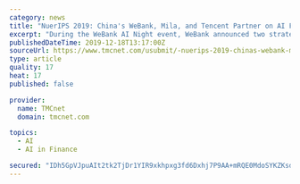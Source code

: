 ```yaml
---
category: news
title: "NuerIPS 2019: China's WeBank, Mila, and Tencent Partner on AI Federated Learning to Protect Data Privacy"
excerpt: "During the WeBank AI Night event, WeBank announced two strategic partnerships with Mila and the leading cloud computing platform Tencent Cloud. The cooperation will focus on further developing federated learning, based on WeBank's real-world experiences in finance and fintech, adhering to Mila's core philosophy \"AI for Humanity\", Tencent's \"AI ..."
publishedDateTime: 2019-12-18T13:17:00Z
sourceUrl: https://www.tmcnet.com/usubmit/-nuerips-2019-chinas-webank-mila-tencent-partner-ai-/2019/12/18/9071705.htm
type: article
quality: 17
heat: 17
published: false

provider:
  name: TMCnet
  domain: tmcnet.com

topics:
  - AI
  - AI in Finance

secured: "IDh5GpVJpuAIt2tk2TjDr1YIR9xkhpxg3fd6Dxhj7P9AA+mRQE0MdoSYKZKsdPPBfR8VTMcFGerPeaqpmE0jwR2hAuFRjk890hBzWgyqPmcqHT4fMGd/ue+0sEL4xnPlrIcrLnm0I/NyFlLBXcfVM7LVy8fByHVkl3DXZI9yObqruNIo1evZghERnysOQ50A60xJ3tZ9QltNkG76qosKSWgCdls3KTRmU2R27sjuuFrwes6XlJzu6uVLeHf2XPrj74oIJLSyn6+Or44++V2Z6g==;mnXLzl7fGcF7f4v8RIPFug=="
---
```


